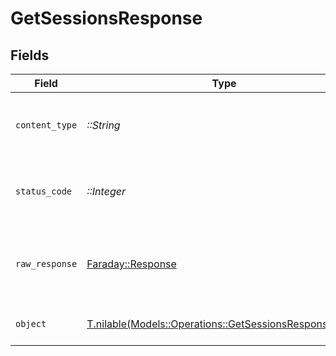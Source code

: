 # GetSessionsResponse


## Fields

| Field                                                                                                        | Type                                                                                                         | Required                                                                                                     | Description                                                                                                  |
| ------------------------------------------------------------------------------------------------------------ | ------------------------------------------------------------------------------------------------------------ | ------------------------------------------------------------------------------------------------------------ | ------------------------------------------------------------------------------------------------------------ |
| `content_type`                                                                                               | *::String*                                                                                                   | :heavy_check_mark:                                                                                           | HTTP response content type for this operation                                                                |
| `status_code`                                                                                                | *::Integer*                                                                                                  | :heavy_check_mark:                                                                                           | HTTP response status code for this operation                                                                 |
| `raw_response`                                                                                               | [Faraday::Response](https://www.rubydoc.info/gems/faraday/Faraday/Response)                                  | :heavy_check_mark:                                                                                           | Raw HTTP response; suitable for custom response parsing                                                      |
| `object`                                                                                                     | [T.nilable(Models::Operations::GetSessionsResponseBody)](../../models/operations/getsessionsresponsebody.md) | :heavy_minus_sign:                                                                                           | List of Active Plex Sessions                                                                                 |
